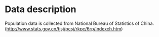 # Data description
Population data is collected from National Bureau of Statistics of China. (http://www.stats.gov.cn/tjsj/pcsj/rkpc/6rp/indexch.htm)